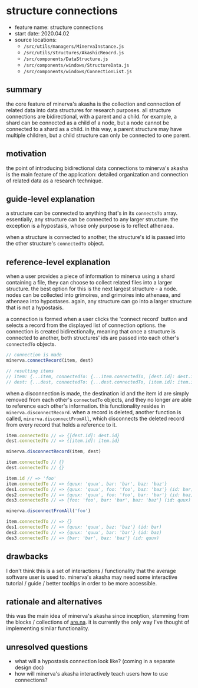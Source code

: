 # structure connections

-   feature name: structure connections
-   start date: 2020.04.02
-   source locations:
    -   `/src/utils/managers/MinervaInstance.js`
    -   `/src/utils/structures/AkashicReocrd.js`
    -   `/src/components/DataStructure.js`
    -   `/src/components/windows/StructureData.js`
    -   `/src/components/windows/ConnectionList.js`

## summary

the core feature of minerva's akasha is the collection and connection of related data into data structures for research purposes. all structure connections are bidirectional, with a parent and a child. for example, a shard can be connected as a child of a node, but a node cannot be connected to a shard as a child. in this way, a parent structure may have multiple children, but a child structure can only be connected to one parent.

## motivation

the point of introducing bidirectional data connections to minerva's akasha is the main feature of the application: detailed organization and connection of related data as a research technique.

## guide-level explanation

a structure can be connected to anything that's in its `connectsTo` array. essentially, any structure can be connected to any larger structure. the exception is a hypostasis, whose only purpose is to reflect athenaea.

when a structure is connected to another, the structure's id is passed into the other structure's `connectedTo` object.

## reference-level explanation

when a user provides a piece of information to minerva using a shard containing a file, they can choose to collect related files into a larger structure. the best option for this is the next largest structure - a node. nodes can be collected into grimoires, and grimoires into athenaea, and athenaea into hypostases. again, any structure can go into a larger structure that is not a hypostasis.

a connection is formed when a user clicks the 'connect record' button and selects a record from the displayed list of connection options. the connection is created bidirectionally, meaning that once a structure is connected to another, both structures' ids are passed into each other's `connectedTo` objects.

```javascript
// connection is made
minerva.connectRecord(item, dest)

// resulting items
// item: {...item, connectedTo: {...item.connectedTo, [dest.id]: dest.id}}
// dest: {...dest, connectedTo: {...dest.connectedTo, [item.id]: item.id}}
```

when a disconnection is made, the destination id and the item id are simply removed from each other's `connectedTo` objects, and they no longer are able to reference each other's information. this functionality resides in `minerva.disconnectRecord`. when a record is deleted, another function is called, `minerva.disconnectFromAll`, which disconnects the deleted record from every record that holds a reference to it.

```javascript
item.connectedTo // => {[dest.id]: dest.id}
dest.connectedTo // => {[item.id]: item.id}

minerva.disconnectRecord(item, dest)

item.connectedTo // {}
dest.connectedTo // {}
```

```javascript
item.id // => 'foo'
item.connectedTo // => {quux: 'quux', bar: 'bar', baz: 'baz'}
des1.connectedTo // => {quux: 'quux', foo: 'foo', baz: 'baz'} (id: bar)
des2.connectedTo // => {quux: 'quux', foo: 'foo', bar: 'bar'} (id: baz)
des3.connectedTo // => {foo: 'foo', bar: 'bar', baz: 'baz'} (id: quux)

minerva.disconnectFromAll('foo')

item.connectedTo // => {}
des1.connectedTo // => {quux: 'quux', baz: 'baz'} (id: bar)
des2.connectedTo // => {quux: 'quux', bar: 'bar'} (id: baz)
des3.connectedTo // => {bar: 'bar', baz: 'baz'} (id: quux)
```

## drawbacks

I don't think this is a set of interactions / functionality that the average software user is used to. minerva's akasha may need some interactive tutorial / guide / better tooltips in order to be more accessible.

## rationale and alternatives

this was the main idea of minerva's akasha since inception, stemming from the blocks / collections of [are.na](https://are.na). it is currently the only way I've thought of implementing similar functionality.

## unresolved questions

-   what will a hypostasis connection look like? (coming in a separate design doc)
-   how will minerva's akasha interactively teach users how to use connections?
